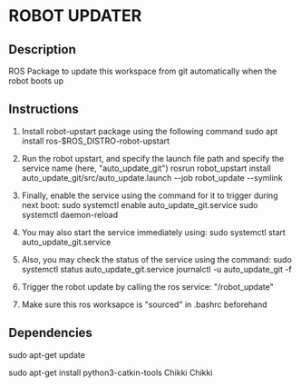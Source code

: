 ROBOT UPDATER
=============


Description
-----------
ROS Package to update this workspace from git automatically when the robot boots up


Instructions
------------

1. Install robot-upstart package using the following command
	sudo apt install ros-$ROS_DISTRO-robot-upstart
	
2. Run the robot upstart, and specify the launch file path and specify the service name (here, "auto_update_git")
	rosrun robot_upstart install auto_update_git/src/auto_update.launch --job robot_update --symlink
	
3. Finally, enable the service using the command for it to trigger during next boot:
	sudo systemctl enable auto_update_git.service
	sudo systemctl daemon-reload

4. You may also start the service immediately using:
	sudo systemctl start auto_update_git.service

5. Also, you may check the status of the service using the command:
	sudo systemctl status auto_update_git.service
	journalctl -u auto_update_git -f

6. Trigger the robot update by calling the ros service: "/robot_update"

6. Make sure this ros worksapce is "sourced" in .bashrc beforehand


Dependencies
------------
sudo apt-get update

sudo apt-get install python3-catkin-tools
Chikki Chikki

